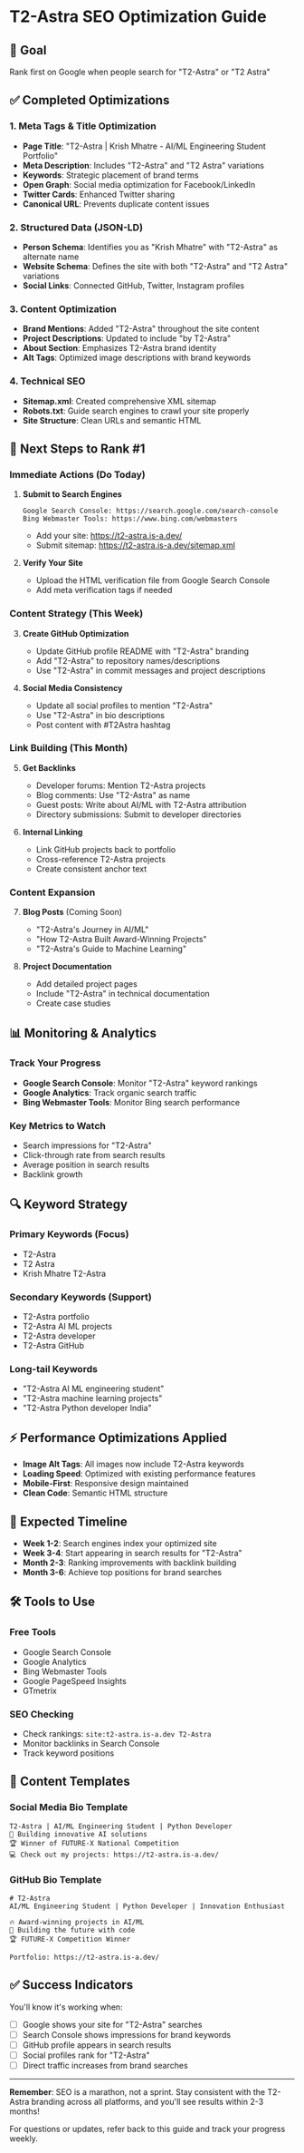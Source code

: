 # T2-Astra SEO Optimization Guide

## 🎯 Goal
Rank first on Google when people search for "T2-Astra" or "T2 Astra"

## ✅ Completed Optimizations

### 1. **Meta Tags & Title Optimization**
- **Page Title**: "T2-Astra | Krish Mhatre - AI/ML Engineering Student Portfolio"
- **Meta Description**: Includes "T2-Astra" and "T2 Astra" variations
- **Keywords**: Strategic placement of brand terms
- **Open Graph**: Social media optimization for Facebook/LinkedIn
- **Twitter Cards**: Enhanced Twitter sharing
- **Canonical URL**: Prevents duplicate content issues

### 2. **Structured Data (JSON-LD)**
- **Person Schema**: Identifies you as "Krish Mhatre" with "T2-Astra" as alternate name
- **Website Schema**: Defines the site with both "T2-Astra" and "T2 Astra" variations
- **Social Links**: Connected GitHub, Twitter, Instagram profiles

### 3. **Content Optimization**
- **Brand Mentions**: Added "T2-Astra" throughout the site content
- **Project Descriptions**: Updated to include "by T2-Astra"
- **About Section**: Emphasizes T2-Astra brand identity
- **Alt Tags**: Optimized image descriptions with brand keywords

### 4. **Technical SEO**
- **Sitemap.xml**: Created comprehensive XML sitemap
- **Robots.txt**: Guide search engines to crawl your site properly
- **Site Structure**: Clean URLs and semantic HTML

## 🚀 Next Steps to Rank #1

### Immediate Actions (Do Today)

1. **Submit to Search Engines**
   ```
   Google Search Console: https://search.google.com/search-console
   Bing Webmaster Tools: https://www.bing.com/webmasters
   ```
   - Add your site: https://t2-astra.is-a.dev/
   - Submit sitemap: https://t2-astra.is-a.dev/sitemap.xml

2. **Verify Your Site**
   - Upload the HTML verification file from Google Search Console
   - Add meta verification tags if needed

### Content Strategy (This Week)

3. **Create GitHub Optimization**
   - Update GitHub profile README with "T2-Astra" branding
   - Add "T2-Astra" to repository names/descriptions
   - Use "T2-Astra" in commit messages and project descriptions

4. **Social Media Consistency**
   - Update all social profiles to mention "T2-Astra"
   - Use "T2-Astra" in bio descriptions
   - Post content with #T2Astra hashtag

### Link Building (This Month)

5. **Get Backlinks**
   - Developer forums: Mention T2-Astra projects
   - Blog comments: Use "T2-Astra" as name
   - Guest posts: Write about AI/ML with T2-Astra attribution
   - Directory submissions: Submit to developer directories

6. **Internal Linking**
   - Link GitHub projects back to portfolio
   - Cross-reference T2-Astra projects
   - Create consistent anchor text

### Content Expansion

7. **Blog Posts** (Coming Soon)
   - "T2-Astra's Journey in AI/ML"
   - "How T2-Astra Built Award-Winning Projects"
   - "T2-Astra's Guide to Machine Learning"

8. **Project Documentation**
   - Add detailed project pages
   - Include "T2-Astra" in technical documentation
   - Create case studies

## 📊 Monitoring & Analytics

### Track Your Progress
- **Google Search Console**: Monitor "T2-Astra" keyword rankings
- **Google Analytics**: Track organic search traffic
- **Bing Webmaster Tools**: Monitor Bing search performance

### Key Metrics to Watch
- Search impressions for "T2-Astra"
- Click-through rate from search results
- Average position in search results
- Backlink growth

## 🔍 Keyword Strategy

### Primary Keywords (Focus)
- T2-Astra
- T2 Astra
- Krish Mhatre T2-Astra

### Secondary Keywords (Support)
- T2-Astra portfolio
- T2-Astra AI ML projects
- T2-Astra developer
- T2-Astra GitHub

### Long-tail Keywords
- "T2-Astra AI ML engineering student"
- "T2-Astra machine learning projects"
- "T2-Astra Python developer India"

## ⚡ Performance Optimizations Applied

- **Image Alt Tags**: All images now include T2-Astra keywords
- **Loading Speed**: Optimized with existing performance features
- **Mobile-First**: Responsive design maintained
- **Clean Code**: Semantic HTML structure

## 🎯 Expected Timeline

- **Week 1-2**: Search engines index your optimized site
- **Week 3-4**: Start appearing in search results for "T2-Astra"
- **Month 2-3**: Ranking improvements with backlink building
- **Month 3-6**: Achieve top positions for brand searches

## 🛠️ Tools to Use

### Free Tools
- Google Search Console
- Google Analytics
- Bing Webmaster Tools
- Google PageSpeed Insights
- GTmetrix

### SEO Checking
- Check rankings: `site:t2-astra.is-a.dev T2-Astra`
- Monitor backlinks in Search Console
- Track keyword positions

## 📝 Content Templates

### Social Media Bio Template
```
T2-Astra | AI/ML Engineering Student | Python Developer
🚀 Building innovative AI solutions
🏆 Winner of FUTURE-X National Competition
💻 Check out my projects: https://t2-astra.is-a.dev/
```

### GitHub Bio Template
```
# T2-Astra
AI/ML Engineering Student | Python Developer | Innovation Enthusiast

🔥 Award-winning projects in AI/ML
🚀 Building the future with code
🏆 FUTURE-X Competition Winner

Portfolio: https://t2-astra.is-a.dev/
```

## ✅ Success Indicators

You'll know it's working when:
- [ ] Google shows your site for "T2-Astra" searches
- [ ] Search Console shows impressions for brand keywords
- [ ] GitHub profile appears in search results
- [ ] Social profiles rank for "T2-Astra"
- [ ] Direct traffic increases from brand searches

---

**Remember**: SEO is a marathon, not a sprint. Stay consistent with the T2-Astra branding across all platforms, and you'll see results within 2-3 months!

For questions or updates, refer back to this guide and track your progress weekly.
